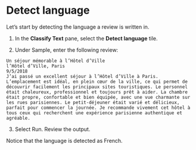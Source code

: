 # Detect language

Let’s start by detecting the language a review is written in.

1. In the **Classify Text** pane, select the **Detect language** tile.

2. Under Sample, enter the following review:

```
Un séjour mémorable à l’Hôtel d’Ville
l’Hôtel d’Ville, Paris
9/5/2018
J’ai passé un excellent séjour à l’Hôtel d’Ville à Paris. L’emplacement est idéal, en plein cœur de la ville, ce qui permet de découvrir facilement les principaux sites touristiques. Le personnel était chaleureux, professionnel et toujours prêt à aider. La chambre était propre, confortable et bien équipée, avec une vue charmante sur les rues parisiennes. Le petit-déjeuner était varié et délicieux, parfait pour commencer la journée. Je recommande vivement cet hôtel à tous ceux qui recherchent une expérience parisienne authentique et agréable.
```

3. Select Run. Review the output.

Notice that the language is detected as French.
